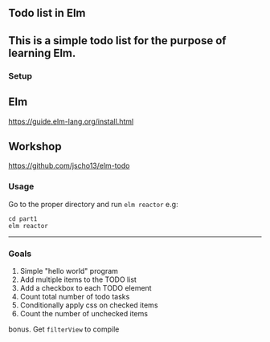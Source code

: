 ## Todo list in Elm
This is a simple todo list for the purpose of learning Elm.
---
### Setup

## Elm
https://guide.elm-lang.org/install.html

## Workshop
https://github.com/jscho13/elm-todo


### Usage

Go to the proper directory and run `elm reactor` e.g:
```
cd part1
elm reactor
```

---
### Goals
1. Simple "hello world" program
2. Add multiple items to the TODO list
3. Add a checkbox to each TODO element
4. Count total number of todo tasks
5. Conditionally apply css on checked items
6. Count the number of unchecked items

bonus. Get `filterView` to compile
